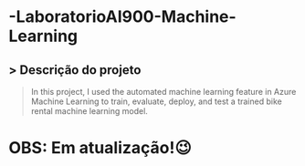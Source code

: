 # -LaboratorioAI900-Machine-Learning
## > Descrição do projeto
> In this project, I used the automated machine learning feature in Azure Machine Learning to train, evaluate,
> deploy, and test a trained bike rental machine learning model.

# OBS: Em atualização!😉
